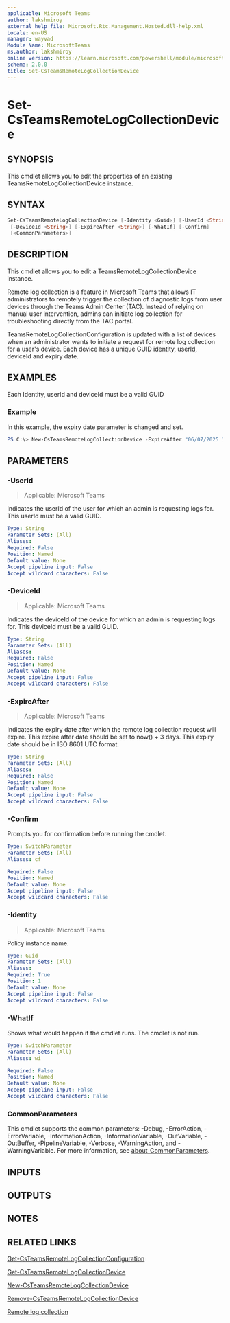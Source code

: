 ```yaml
---
applicable: Microsoft Teams
author: lakshmiroy
external help file: Microsoft.Rtc.Management.Hosted.dll-help.xml
Locale: en-US
manager: wayvad
Module Name: MicrosoftTeams
ms.author: lakshmiroy
online version: https://learn.microsoft.com/powershell/module/microsoftteams/set-csTeamsRemoteLogCollectionDevice
schema: 2.0.0
title: Set-CsTeamsRemoteLogCollectionDevice
---
```


# Set-CsTeamsRemoteLogCollectionDevice

## SYNOPSIS

This cmdlet allows you to edit the properties of an existing TeamsRemoteLogCollectionDevice instance.

## SYNTAX

```powershell
Set-CsTeamsRemoteLogCollectionDevice [-Identity <Guid>] [-UserId <String>]
 [-DeviceId <String>] [-ExpireAfter <String>] [-WhatIf] [-Confirm]
 [<CommonParameters>]
```

## DESCRIPTION

This cmdlet allows you to edit a TeamsRemoteLogCollectionDevice instance. 

Remote log collection is a feature in Microsoft Teams that allows IT administrators to remotely trigger the collection of diagnostic logs from user devices through the Teams Admin Center (TAC). Instead of relying on manual user intervention, admins can initiate log collection for troubleshooting directly from the TAC portal. 

TeamsRemoteLogCollectionConfiguration is updated with a list of devices when an administrator wants to initiate a request for remote log collection for a user's device. Each device has a unique GUID identity, userId, deviceId and expiry date.

## EXAMPLES

Each Identity, userId and deviceId must be a valid GUID

### Example 
In this example, the expiry date parameter is changed and set.
```powershell
PS C:\> New-CsTeamsRemoteLogCollectionDevice -ExpireAfter "06/07/2025 15:30:45"
```

## PARAMETERS

### -UserId

> Applicable: Microsoft Teams

Indicates the userId of the user for which an admin is requesting logs for. This userId must be a valid GUID.

```yaml
Type: String
Parameter Sets: (All)
Aliases:
Required: False
Position: Named
Default value: None
Accept pipeline input: False
Accept wildcard characters: False
```

### -DeviceId

> Applicable: Microsoft Teams

Indicates the deviceId of the device for which an admin is requesting logs for. This deviceId must be a valid GUID.

```yaml
Type: String
Parameter Sets: (All)
Aliases:
Required: False
Position: Named
Default value: None
Accept pipeline input: False
Accept wildcard characters: False
```

### -ExpireAfter

> Applicable: Microsoft Teams

Indicates the expiry date after which the remote log collection request will expire. This expire after date should be set to now() + 3 days. This expiry date should be in ISO 8601 UTC format.

```yaml
Type: String
Parameter Sets: (All)
Aliases:
Required: False
Position: Named
Default value: None
Accept pipeline input: False
Accept wildcard characters: False
```

### -Confirm
Prompts you for confirmation before running the cmdlet.

```yaml
Type: SwitchParameter
Parameter Sets: (All)
Aliases: cf

Required: False
Position: Named
Default value: None
Accept pipeline input: False
Accept wildcard characters: False
```

### -Identity

> Applicable: Microsoft Teams

Policy instance name.

```yaml
Type: Guid
Parameter Sets: (All)
Aliases:
Required: True
Position: 1
Default value: None
Accept pipeline input: False
Accept wildcard characters: False
```

### -WhatIf
Shows what would happen if the cmdlet runs.
The cmdlet is not run.

```yaml
Type: SwitchParameter
Parameter Sets: (All)
Aliases: wi

Required: False
Position: Named
Default value: None
Accept pipeline input: False
Accept wildcard characters: False
```

### CommonParameters
This cmdlet supports the common parameters: -Debug, -ErrorAction, -ErrorVariable, -InformationAction, -InformationVariable, -OutVariable, -OutBuffer, -PipelineVariable, -Verbose, -WarningAction, and -WarningVariable. For more information, see [about_CommonParameters](https://go.microsoft.com/fwlink/?LinkID=113216).

## INPUTS

## OUTPUTS

## NOTES

## RELATED LINKS

[Get-CsTeamsRemoteLogCollectionConfiguration](https://learn.microsoft.com/powershell/module/microsoftteams/get-csTeamsRemoteLogCollectionConfiguration)

[Get-CsTeamsRemoteLogCollectionDevice](https://learn.microsoft.com/powershell/module/microsoftteams/get-csTeamsRemoteLogCollectionDevice)

[New-CsTeamsRemoteLogCollectionDevice](https://learn.microsoft.com/powershell/module/microsoftteams/new-csTeamsRemoteLogCollectionDevice)

[Remove-CsTeamsRemoteLogCollectionDevice](https://learn.microsoft.com/powershell/module/microsoftteams/remove-csTeamsRemoteLogCollectionDevice)

[Remote log collection](aka.ms/logcollection)
